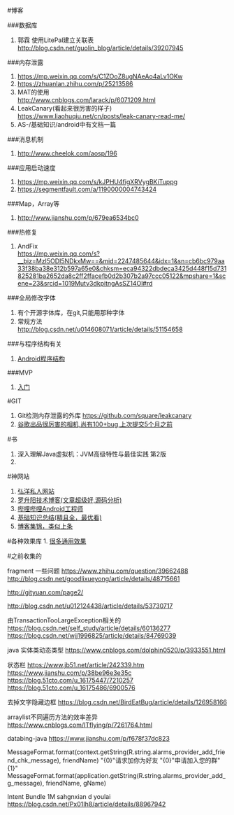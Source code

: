 #博客

###数据库

1. 郭霖 使用LitePal建立关联表 <http://blog.csdn.net/guolin_blog/article/details/39207945>
 
###内存泄露
1. <https://mp.weixin.qq.com/s/C1ZOoZ8ugNAeAo4aLv1OKw>
2. <https://zhuanlan.zhihu.com/p/25213586>
2. MAT的使用 </br><http://www.cnblogs.com/larack/p/6071209.html>
3. LeakCanary(看起来很厉害的样子) </br><https://www.liaohuqiu.net/cn/posts/leak-canary-read-me/>
4. AS-/基础知识/android中有文档一篇

###消息机制
1. <http://www.cheelok.com/aosp/196>

###应用启动速度
1. <https://mp.weixin.qq.com/s/kJPHU4figXRVygBKiTuppg>
2. <https://segmentfault.com/a/1190000004743424>

###Map，Array等
1. <http://www.jianshu.com/p/679ea6534bc0>

###热修复
1. AndFix<br /><https://mp.weixin.qq.com/s?__biz=MzI5ODI5NDkxMw==&mid=2247485644&idx=1&sn=cb6bc979aa33f38ba38e312b597a65e0&chksm=eca94322dbdeca3425d448f15d731825281ba2652da8c2ff2ffacefb0d2b307b2a97ccc05122&mpshare=1&scene=23&srcid=1019Mutv3dkpitngAsSZ14Ol#rd>

###全局修改字体
1. 有个开源字体库，在git,只能用那种字体
2. 常规方法<br /><http://blog.csdn.net/u014608071/article/details/51154658>

###与程序结构有关
1. <a href="https://mp.weixin.qq.com/s?__biz=MzI5ODI5NDkxMw==&mid=2247485672&idx=1&sn=5b0455d4460a8eff943783c7fe3e4f89&chksm=eca94306dbdeca10bc4dcb5d0edeff423db28c4f8f57a9808d7746a4a5b675bec54f3bfe607f&mpshare=1&scene=23&srcid=1026fOlhP6QII3Mr7GW2PPZh#rd">Android程序结构</a>

###MVP
1. <a href="http://www.jianshu.com/p/8fb4c0ae006e?utm_campaign=maleskine&utm_content=note&utm_medium=pc_all_hots&utm_source=recommendation">入门</a>

#GIT

1. Git检测内存泄露的外库
<https://github.com/square/leakcanary>
2. <a href="https://github.com/google/cameraview">谷歌出品很厉害的相机,尚有100+bug,上次提交5个月之前</a>


#书
1. 深入理解Java虚拟机：JVM高级特性与最佳实践 第2版
2. 

#神网站
1. <a href="http://www.wanandroid.com">弘洋私人网站 </br>
2. <a href="http://blog.csdn.net/Luoshengyang/">罗升阳技术博客(文章超级好,源码分析)</a>
2. <a href="http://www.jianshu.com/u/f9d764ae73cc">哔哩哔哩Android工程师</a>
3. <a href="https://github.com/LRH1993/android_interview">基础知识总结(精且全，最优看)</a>
4. <a href="https://github.com/lizhangqu">博客集锦，类似上条</a>

#各种效果库
1.
<a href="https://mp.weixin.qq.com/s?__biz=MzIxNzU1Nzk3OQ==&mid=2247484342&idx=1&sn=d1fbc2e592eaae8bb6140a4a7b6be933&chksm=97f6bd02a0813414a76ff8fea20f3f4b592701b49b15f2e88326ab508ec434577e9657c4baad&scene=21#wechat_redirect">很多通用效果</a>


#之前收集的

fragment 一些问题
https://www.zhihu.com/question/39662488
http://blog.csdn.net/goodlixueyong/article/details/48715661

http://gityuan.com/page2/

http://blog.csdn.net/u012124438/article/details/53730717

由TransactionTooLargeException相关的
https://blog.csdn.net/self_study/article/details/60136277
https://blog.csdn.net/wjj1996825/article/details/84769039





java 实体类动态类型
https://www.cnblogs.com/dolphin0520/p/3933551.html


状态栏
https://www.jb51.net/article/242339.htm
https://www.jianshu.com/p/38be96e3e35c
https://blog.51cto.com/u_16175447/7210257
https://blog.51cto.com/u_16175486/6900576


去掉文字隐藏边框
https://blog.csdn.net/BirdEatBug/article/details/126958166

arraylist不同遍历方法的效率差异
https://www.cnblogs.com/ITflying/p/7261764.html

databing-java
https://www.jianshu.com/p/f678f37dc823

MessageFormat.format(context.getString(R.string.alarms_provider_add_friend_chk_message), friendName)
\"{0}\"请求加你为好友
    <string name="alarms_provider_add_g_message">\"{0}\"申请加入您的群\"{1}\"</string>
MessageFormat.format(application.getString(R.string.alarms_provider_add_g_message), friendName, gName)

Intent Bundle 1M sahgnxian d youlai
https://blog.csdn.net/Px01Ih8/article/details/88967942